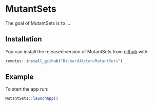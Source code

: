 
# MutantSets

<!-- badges: start -->
<!-- badges: end -->

The goal of MutantSets is to ...

## Installation

You can install the released version of MutantSets from [github](https://github.com/RichardJActon/MutantSets) with:

``` r
remotes::install_github("RichardJActon/MutantSets")
```

## Example

To start the app run:

``` r
MutantSets::launchApp()
```

